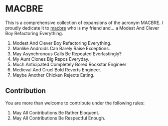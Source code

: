 # MACBRE

This is a comprehensive collection of expansions of the acronym MACBRE. I proudly dedicate it to [macbre](https://github.com/macbre) who is my friend and... a Modest And Clever Boy Refactoring Everything.

1. Modest And Clever Boy Refactoring Everything.
2. Manlike Androids Can Barely Raise Exceptions.
3. May Asynchronous Calls Be Repeated Everlastingly?
4. My Aunt Clones Big Repos Everyday.
5. Much Anticipated Completely Bored Rockstar Engineer
6. Medieval And Cruel Bold Reverts Engineer.
7. Maybe Another Chicken Rejects Eating.

## Contribution

You are more than welcome to contribute under the following rules:

1. May All Contributions Be Rather Eloquent.
2. May All Contributions Be Respectful Enough.
